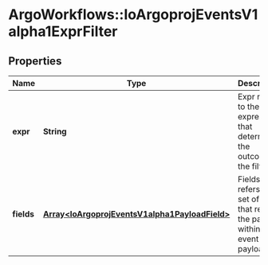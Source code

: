 # ArgoWorkflows::IoArgoprojEventsV1alpha1ExprFilter

## Properties
Name | Type | Description | Notes
------------ | ------------- | ------------- | -------------
**expr** | **String** | Expr refers to the expression that determines the outcome of the filter. | [optional] 
**fields** | [**Array&lt;IoArgoprojEventsV1alpha1PayloadField&gt;**](IoArgoprojEventsV1alpha1PayloadField.md) | Fields refers to set of keys that refer to the paths within event payload. | [optional] 


